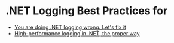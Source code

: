 # .NET Logging Best Practices for 

- [You are doing .NET logging wrong. Let's fix it](https://www.youtube.com/watch?v=bnVfrd3lRv8)
- [High-performance logging in .NET, the proper way](https://www.youtube.com/watch?v=a26zu-pyEyg)